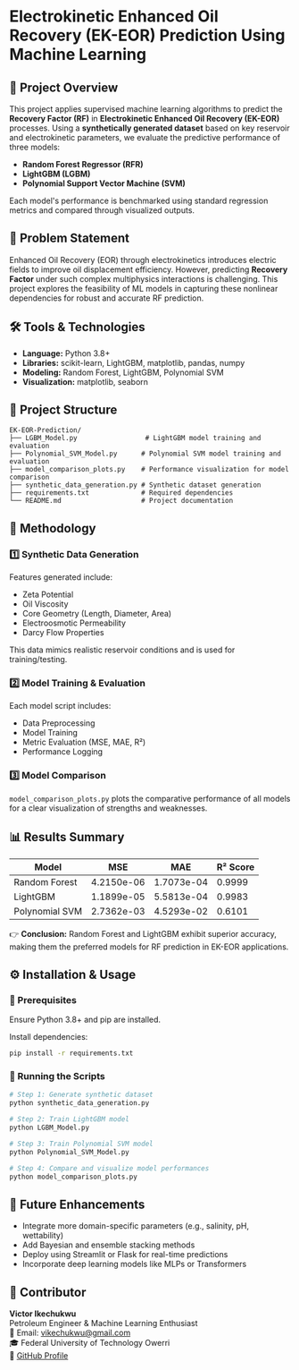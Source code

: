 
# Electrokinetic Enhanced Oil Recovery (EK-EOR) Prediction Using Machine Learning

## 🧠 Project Overview

This project applies supervised machine learning algorithms to predict the **Recovery Factor (RF)** in **Electrokinetic Enhanced Oil Recovery (EK-EOR)** processes. Using a **synthetically generated dataset** based on key reservoir and electrokinetic parameters, we evaluate the predictive performance of three models:

- **Random Forest Regressor (RFR)**
- **LightGBM (LGBM)**
- **Polynomial Support Vector Machine (SVM)**

Each model's performance is benchmarked using standard regression metrics and compared through visualized outputs.

## 🎯 Problem Statement

Enhanced Oil Recovery (EOR) through electrokinetics introduces electric fields to improve oil displacement efficiency. However, predicting **Recovery Factor** under such complex multiphysics interactions is challenging. This project explores the feasibility of ML models in capturing these nonlinear dependencies for robust and accurate RF prediction.

## 🛠️ Tools & Technologies

- **Language:** Python 3.8+
- **Libraries:** scikit-learn, LightGBM, matplotlib, pandas, numpy
- **Modeling:** Random Forest, LightGBM, Polynomial SVM
- **Visualization:** matplotlib, seaborn

## 📁 Project Structure

```
EK-EOR-Prediction/
├── LGBM_Model.py                 # LightGBM model training and evaluation
├── Polynomial_SVM_Model.py      # Polynomial SVM model training and evaluation
├── model_comparison_plots.py    # Performance visualization for model comparison
├── synthetic_data_generation.py # Synthetic dataset generation
├── requirements.txt             # Required dependencies
└── README.md                    # Project documentation
```

## 🧪 Methodology

### 1️⃣ Synthetic Data Generation

Features generated include:

- Zeta Potential  
- Oil Viscosity  
- Core Geometry (Length, Diameter, Area)  
- Electroosmotic Permeability  
- Darcy Flow Properties  

This data mimics realistic reservoir conditions and is used for training/testing.

### 2️⃣ Model Training & Evaluation

Each model script includes:

- Data Preprocessing  
- Model Training  
- Metric Evaluation (MSE, MAE, R²)  
- Performance Logging  

### 3️⃣ Model Comparison

`model_comparison_plots.py` plots the comparative performance of all models for a clear visualization of strengths and weaknesses.

## 📊 Results Summary

| Model               | MSE         | MAE         | R² Score |
|--------------------|-------------|-------------|----------|
| Random Forest       | 4.2150e-06  | 1.7073e-04  | 0.9999   |
| LightGBM            | 1.1899e-05  | 5.5813e-04  | 0.9983   |
| Polynomial SVM      | 2.7362e-03  | 4.5293e-02  | 0.6101   |

👉 **Conclusion:** Random Forest and LightGBM exhibit superior accuracy, making them the preferred models for RF prediction in EK-EOR applications.

## ⚙️ Installation & Usage

### 🔹 Prerequisites

Ensure Python 3.8+ and pip are installed.

Install dependencies:
```bash
pip install -r requirements.txt
```

### 🔹 Running the Scripts

```bash
# Step 1: Generate synthetic dataset
python synthetic_data_generation.py

# Step 2: Train LightGBM model
python LGBM_Model.py

# Step 3: Train Polynomial SVM model
python Polynomial_SVM_Model.py

# Step 4: Compare and visualize model performances
python model_comparison_plots.py
```

## 🚀 Future Enhancements

- Integrate more domain-specific parameters (e.g., salinity, pH, wettability)
- Add Bayesian and ensemble stacking methods
- Deploy using Streamlit or Flask for real-time predictions
- Incorporate deep learning models like MLPs or Transformers

## 👤 Contributor

**Victor Ikechukwu**  
Petroleum Engineer & Machine Learning Enthusiast  
📧 Email: vikechukwu@gmail.com  
🎓 Federal University of Technology Owerri  
🔗 [GitHub Profile](https://github.com/Vikthore)
